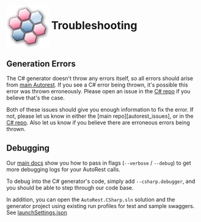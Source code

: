 # <img align="center" src="./images/logo.png">  Troubleshooting

## Generation Errors

The C# generator doesn't throw any errors itself, so all errors should arise from [main Autorest][main_docs].
If you see a C# error being thrown, it's possible this error was thrown erroneously. Please open an issue
in the [C# repo][autorest_csharp_issues] if you believe that's the case.

Both of these issues should give you enough information to fix the error. If not, please let us know in either the [main repo][autorest_issues], or in the [C# repo][autorest_csharp_repo]. Also let us know if you believe
there are erroneous errors being thrown.

## Debugging

Our [main docs][main_debugging] show you how to pass in flags (`--verbose` / `--debug`) to get more debugging logs for your AutoRest calls.

To debug into the C# generator's code, simply add `--csharp.debugger`, and you should be able to step through our code base.

In addition, you can open the `AutoRest.CSharp.sln` solution and the generator project using existing run profiles for test and sample swaggers. See [launchSettings.json](../../src/AutoRest.CSharp/Properties/launchSettings.json)

<!-- LINKS -->
[main_docs]: https://github.com/Azure/autorest/tree/master/docs/troubleshooting.md
[autorest_csharp_issues]: https://github.com/Azure/autorest.csharp/issues
[main_debugging]: https://github.com/Azure/autorest/tree/master/docs/troubleshooting.md#debugging
[autorest_csharp_repo]: https://github.com/Azure/autorest.csharp